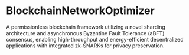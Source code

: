 # BlockchainNetworkOptimizer
A permissionless blockchain framework utilizing a novel sharding architecture and asynchronous Byzantine Fault Tolerance (aBFT) consensus, enabling high-throughput and energy-efficient decentralized applications with integrated zk-SNARKs for privacy preservation.
